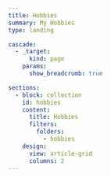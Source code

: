 ```yaml
---
title: Hobbies
summary: My Hobbies
type: landing

cascade:
  - _target:
      kind: page
    params:
      show_breadcrumb: true

sections:
  - block: collection
    id: hobbies
    content:
      title: Hobbies
      filters:
        folders:
          - hobbies
    design:
      view: article-grid
      columns: 2
---
```

